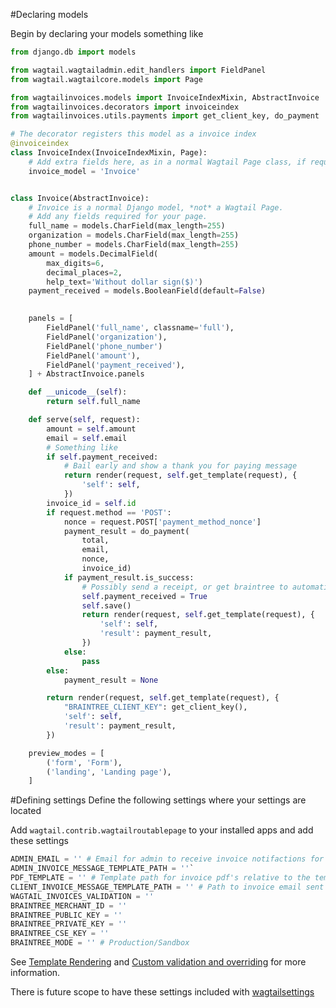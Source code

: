 #Declaring models

Begin by declaring your models something like
``` python
from django.db import models

from wagtail.wagtailadmin.edit_handlers import FieldPanel
from wagtail.wagtailcore.models import Page

from wagtailinvoices.models import InvoiceIndexMixin, AbstractInvoice
from wagtailinvoices.decorators import invoiceindex
from wagtailinvoices.utils.payments import get_client_key, do_payment

# The decorator registers this model as a invoice index
@invoiceindex
class InvoiceIndex(InvoiceIndexMixin, Page):
    # Add extra fields here, as in a normal Wagtail Page class, if required
    invoice_model = 'Invoice'


class Invoice(AbstractInvoice):
    # Invoice is a normal Django model, *not* a Wagtail Page.
    # Add any fields required for your page.
    full_name = models.CharField(max_length=255)
    organization = models.CharField(max_length=255)
    phone_number = models.CharField(max_length=255)
    amount = models.DecimalField(
        max_digits=6,
        decimal_places=2,
        help_text='Without dollar sign($)')
    payment_received = models.BooleanField(default=False)
    

    panels = [
        FieldPanel('full_name', classname='full'),
        FieldPanel('organization'),
        FieldPanel('phone_number')
        FieldPanel('amount'),
        FieldPanel('payment_received'),
    ] + AbstractInvoice.panels

    def __unicode__(self):
        return self.full_name

    def serve(self, request):
        amount = self.amount
        email = self.email
        # Something like
        if self.payment_received:
            # Bail early and show a thank you for paying message
            return render(request, self.get_template(request), {
                'self': self,
            })
        invoice_id = self.id
        if request.method == 'POST':
            nonce = request.POST['payment_method_nonce']
            payment_result = do_payment(
                total,
                email,
                nonce,
                invoice_id)
            if payment_result.is_success:
                # Possibly send a receipt, or get braintree to automatically do it
                self.payment_received = True
                self.save()
                return render(request, self.get_template(request), {
                    'self': self,
                    'result': payment_result,
                })
            else:
                pass
        else:
            payment_result = None

        return render(request, self.get_template(request), {
            "BRAINTREE_CLIENT_KEY": get_client_key(),
            'self': self,
            'result': payment_result,
        })

    preview_modes = [
        ('form', 'Form'),
        ('landing', 'Landing page'),
    ]
```

#Defining settings
Define the following settings where your settings are located 

Add `wagtail.contrib.wagtailroutablepage` to your installed apps and add these settings

``` python
ADMIN_EMAIL = '' # Email for admin to receive invoice notifactions for paid invoices etc
ADMIN_INVOICE_MESSAGE_TEMPLATE_PATH = ''`
PDF_TEMPLATE = '' # Template path for invoice pdf's relative to the templates folder
CLIENT_INVOICE_MESSAGE_TEMPLATE_PATH = '' # Path to invoice email sent out to clients 
WAGTAIL_INVOICES_VALIDATION = ''
BRAINTREE_MERCHANT_ID = ''
BRAINTREE_PUBLIC_KEY = ''
BRAINTREE_PRIVATE_KEY = ''
BRAINTREE_CSE_KEY = ''
BRAINTREE_MODE = '' # Production/Sandbox
```


See [Template Rendering](https://wagtailinvoices.readthedocs.org/en/latest/template-rendering/#required-templates) and [Custom validation and overriding](https://wagtailinvoices.readthedocs.org/en/latest/advanced/#custom-validation-and-overriding) for more information.

There is future scope to have these settings included with [wagtailsettings](https://bitbucket.org/takeflight/wagtailsettings)
